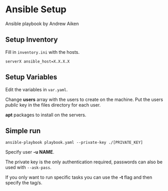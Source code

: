 # Ansible Setup

Ansible playbook by Andrew Aiken

## Setup Inventory

Fill in `inventory.ini` with the hosts.

`serverX ansible_host=X.X.X.X`


## Setup Variables

Edit the variables in `var.yaml`.

Change **users** array with the users to create on the machine.
Put the users *public* key in the files directory for each user.

**apt** packages to install on the servers.


## Simple run

`ansible-playbook playbook.yaml --private-key ./[PRIVATE_KEY]`

Specify user **-u NAME**.

The private key is the only authentication required, passwords can also be used with `--ask-pass`.

If you only want to run specific tasks you can use the **-t** flag and then specify the tag/s.